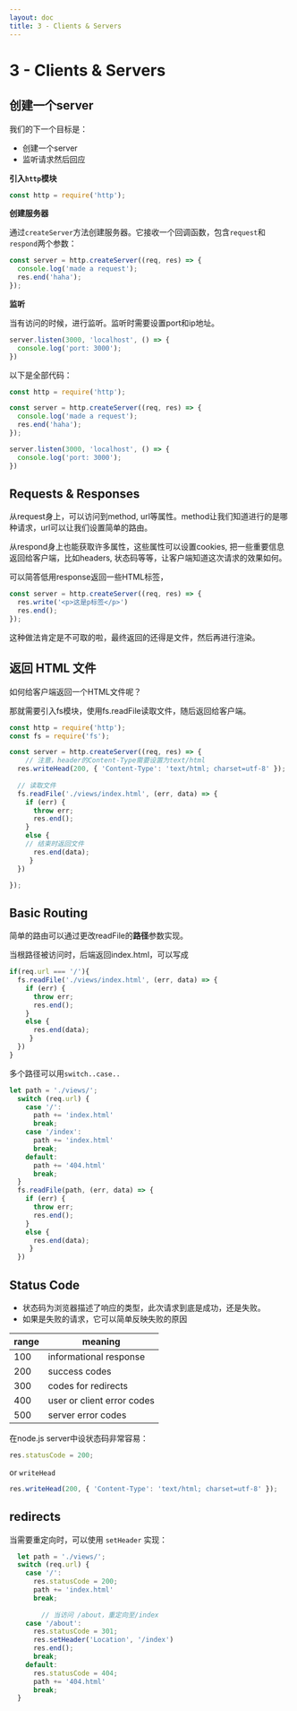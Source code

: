```yaml
---
layout: doc
title: 3 - Clients & Servers
---
```


# 3 - Clients & Servers

## 创建一个server
我们的下一个目标是：

- 创建一个server
- 监听请求然后回应


**引入`http`模块**

```js
const http = require('http');
```



**创建服务器**

通过`createServer`方法创建服务器。它接收一个回调函数，包含`request`和`respond`两个参数：
```js
const server = http.createServer((req, res) => {
  console.log('made a request');
  res.end('haha');
});
```


**监听**

当有访问的时候，进行监听。监听时需要设置port和ip地址。
```js
server.listen(3000, 'localhost', () => {
  console.log('port: 3000');
})
```


以下是全部代码：
```js
const http = require('http');

const server = http.createServer((req, res) => {
  console.log('made a request');
  res.end('haha');
});

server.listen(3000, 'localhost', () => {
  console.log('port: 3000');
})
```

## Requests & Responses
从request身上，可以访问到method, url等属性。method让我们知道进行的是哪种请求，url可以让我们设置简单的路由。

从respond身上也能获取许多属性，这些属性可以设置cookies, 把一些重要信息返回给客户端，比如headers, 状态码等等，让客户端知道这次请求的效果如何。

可以简答低用response返回一些HTML标签，
```js
const server = http.createServer((req, res) => {
  res.write('<p>这是p标签</p>')
  res.end();
});
```

这种做法肯定是不可取的啦，最终返回的还得是文件，然后再进行渲染。

## 返回 HTML 文件
如何给客户端返回一个HTML文件呢？

那就需要引入fs模块，使用fs.readFile读取文件，随后返回给客户端。

```js
const http = require('http');
const fs = require('fs');

const server = http.createServer((req, res) => {
	// 注意，header的Content-Type需要设置为text/html
  res.writeHead(200, { 'Content-Type': 'text/html; charset=utf-8' });
  
  // 读取文件
  fs.readFile('./views/index.html', (err, data) => {
    if (err) {
      throw err;
      res.end();
    }
    else {
    // 结束时返回文件
      res.end(data);
     }
  })

});

```

## Basic Routing
简单的路由可以通过更改readFile的**路径**参数实现。

当根路径被访问时，后端返回index.html，可以写成
```js
if(req.url === '/'){
  fs.readFile('./views/index.html', (err, data) => {
    if (err) {
      throw err;
      res.end();
    }
    else {
      res.end(data);
     }
  })
}
```

多个路径可以用`switch..case..`
```js
let path = './views/';
  switch (req.url) {
    case '/':
      path += 'index.html'
      break;
    case '/index':
      path += 'index.html'
      break;
    default:
      path += '404.html'
      break;
  }
  fs.readFile(path, (err, data) => {
    if (err) {
      throw err;
      res.end();
    }
    else {
      res.end(data);
     }
  })
```

## Status Code
- 状态码为浏览器描述了响应的类型，此次请求到底是成功，还是失败。
- 如果是失败的请求，它可以简单反映失败的原因


|  range   | meaning  |
|  ----  | ----  |
| 100  | informational response |
| 200  | success codes |
| 300  | codes for redirects |
| 400  | user or client error codes |
| 500  | server error codes |

在node.js server中设状态码非常容易：
```js
res.statusCode = 200;
```
or `writeHead`
```js
res.writeHead(200, { 'Content-Type': 'text/html; charset=utf-8' });
```

## redirects
当需要重定向时，可以使用 `setHeader` 实现：
```js
  let path = './views/';
  switch (req.url) {
    case '/':
      res.statusCode = 200;
      path += 'index.html'
      break;
      
		// 当访问 /about，重定向至/index
    case '/about':
      res.statusCode = 301;
      res.setHeader('Location', '/index')
      res.end();
      break;
    default:
      res.statusCode = 404;
      path += '404.html'
      break;
  }
```